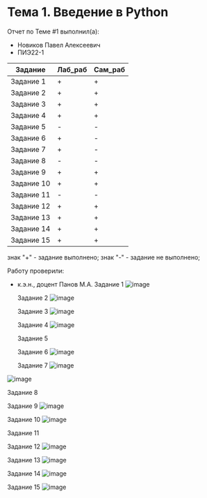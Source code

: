 # Тема 1. Введение в Python
Отчет по Теме #1 выполнил(а):
- Новиков Павел Алексеевич
- ПИЭ22-1
  
| Задание | Лаб_раб | Сам_раб |
| ------ | ------ | ------ |
| Задание 1 | + | + |
| Задание 2 | + | + |
| Задание 3 | + | + |
| Задание 4 | + | + |
| Задание 5 | - | - |
| Задание 6 | + | - |
| Задание 7 | + | - |
| Задание 8 | - | - |
| Задание 9 | + | + |
| Задание 10 | + | + |
| Задание 11 | - | - |
| Задание 12 | + | + |
| Задание 13 | + | + |
| Задание 14 | + | + |
| Задание 15 | + | + |


знак "+" - задание выполнено; знак "-" - задание не выполнено;

Работу проверили:
- к.э.н., доцент Панов М.А.
  Задание 1
  ![image](https://github.com/user-attachments/assets/e988fd46-4011-428e-b8f2-502d4cdc042c)

  Задание 2
![image](https://github.com/user-attachments/assets/039b96de-07d6-4598-92c1-8f1f458aa947)

  Задание 3
![image](https://github.com/user-attachments/assets/66ebbe1e-5080-4705-ae57-8b9c3cb7a2ee)

  Задание 4
  ![image](https://github.com/user-attachments/assets/8b250cd9-284b-4574-868a-5c328d52e15c)


  Задание 5

  Задание 6
![image](https://github.com/user-attachments/assets/2d202458-62bf-4baa-8d8c-903a44b9f5da)

  Задание 7
![image](https://github.com/user-attachments/assets/47e5f05e-ae67-49bc-a547-f21aa0511b05)

![image](https://github.com/user-attachments/assets/e28da996-d1c4-4653-8791-9df8f914ea1e)

  Задание 8
  

  Задание 9
![image](https://github.com/user-attachments/assets/e9bf3937-73ec-49d7-a6cb-461ec60e4e7a)

  Задание 10
![image](https://github.com/user-attachments/assets/8b5b1283-0ff1-4c08-9e56-db1c7e2f0283)

  Задание 11

  Задание 12
![image](https://github.com/user-attachments/assets/26123b32-e5a3-455f-8e05-4398e9b9afa9)

  Задание 13
![image](https://github.com/user-attachments/assets/73622756-a3ae-4e8d-b21b-96200e6517d8)

  Задание 14
![image](https://github.com/user-attachments/assets/33e8ad75-0bd6-4b37-a11b-54611dd001b1)

  Задание 15
![image](https://github.com/user-attachments/assets/3be595a5-b637-410e-b87c-0f8426a8ce2d)
  

